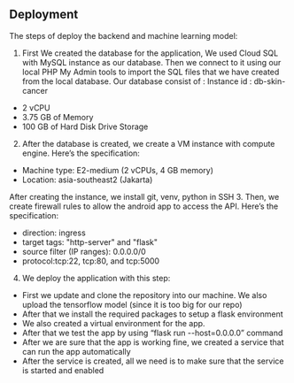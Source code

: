 ## Deployment
The steps of deploy the backend and machine learning model:
1. First We created the database for the application, We used Cloud SQL with MySQL instance as our database. Then we connect to it using our local PHP My Admin tools to import the SQL files that we have created from the local database. Our database consist of : 
Instance id : db-skin-cancer
  - 2 vCPU
  - 3.75 GB of Memory
  - 100 GB of Hard Disk Drive Storage 
2. After the database is created, we create a VM instance with compute engine. Here’s the specification:
  - Machine type: E2-medium (2 vCPUs, 4 GB memory)
  - Location: asia-southeast2 (Jakarta)

  After creating the instance, we install git, venv, python in SSH
3. Then, we create firewall rules to allow the android app to access the API. Here’s the specification:
  - direction: ingress
  - target tags: "http-server" and "flask" 
  - source filter (IP ranges): 0.0.0.0/0 
  - protocol:tcp:22, tcp:80, and tcp:5000
4. We deploy the application with this step:
  - First we update and clone the repository into our machine. We also upload the tensorflow model (since it is too big for our repo)
  - After that we install the required packages to setup a flask environment 
  - We also created a virtual environment for the app. 
  - After that we test the app by using “flask run --host=0.0.0.0” command
  - After we are sure that the app is working fine, we created a service that can run the app automatically
  - After the service is created, all we need is to make sure that the service is started and enabled

